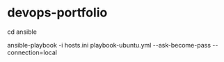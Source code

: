 # devops-portfolio

cd ansible

ansible-playbook -i hosts.ini playbook-ubuntu.yml --ask-become-pass --connection=local
